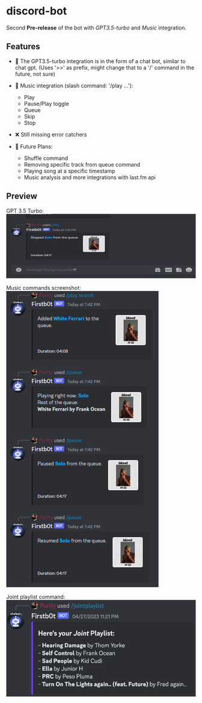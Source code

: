 # discord-bot
Second **Pre-release** of the bot with _GPT3.5-turbo_ and _Music_ integration.

## Features
- :robot: The GPT3.5-turbo integration is in the form of a chat bot, similar to chat gpt. (Uses '>>' as prefix, might change that to a '/' command in the future, not sure)

- :musical_note: Music integration (slash command: '/play ...'):
    - Play
    - Pause/Play toggle
    - Queue
    - Skip
    - Stop
    
- :x: Still missing error catchers

- :crystal_ball: Future Plans:
    - Shuffle command
    - Removing specific track from queue command
    - Playing song at a specific timestamp
    - Music analysis and more integrations with last.fm api

## Preview
GPT 3.5 Turbo:  
![GPT 3.5 Turbo integration gif](./assets/gpt3_5_turbo_0_2_0.gif)

Music commands screenshot:  
![Music commands screenshot](./assets/musicScreenshot_0_2_0.PNG)

Joint playlist command:  
![Joint playlist commans screenshot](./assets/jointPlaylistScreenshot_0_2_2.png)


